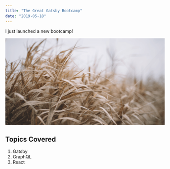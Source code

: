 ```yaml
---
title: "The Great Gatsby Bootcamp"
date: "2019-05-18"
---
```


I just launched a new bootcamp!

![Grass](./grass.png)

## Topics Covered

1. Gatsby
2. GraphQL
3. React
